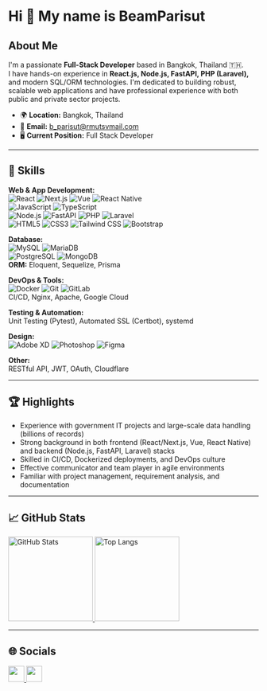 # Hi 👋 My name is BeamParisut

## About Me

I'm a passionate **Full-Stack Developer** based in Bangkok, Thailand 🇹🇭.  
I have hands-on experience in **React.js, Node.js, FastAPI, PHP (Laravel),** and modern SQL/ORM technologies. I'm dedicated to building robust, scalable web applications and have professional experience with both public and private sector projects.

- 🌍  **Location:** Bangkok, Thailand  
- 📧  **Email:** [b_parisut@rmutsvmail.com](mailto:b_parisut@rmutsvmail.com)  
- 🖥️  **Current Position:** Full Stack Developer

---

## 🚀 Skills

**Web & App Development:**  
![React](https://raw.githubusercontent.com/danielcranney/readme-generator/main/public/icons/skills/react-colored.svg) ![Next.js](https://raw.githubusercontent.com/danielcranney/readme-generator/main/public/icons/skills/remix-colored.svg) ![Vue](https://raw.githubusercontent.com/danielcranney/readme-generator/main/public/icons/skills/vuejs-colored.svg) ![React Native](https://raw.githubusercontent.com/danielcranney/readme-generator/main/public/icons/skills/react-colored.svg)  
![JavaScript](https://raw.githubusercontent.com/danielcranney/readme-generator/main/public/icons/skills/javascript-colored.svg) ![TypeScript](https://raw.githubusercontent.com/danielcranney/readme-generator/main/public/icons/skills/typescript-colored.svg)  
![Node.js](https://raw.githubusercontent.com/danielcranney/readme-generator/main/public/icons/skills/nodejs-colored.svg) ![FastAPI](https://img.shields.io/badge/FastAPI-005571?logo=fastapi&logoColor=white&style=flat) ![PHP](https://raw.githubusercontent.com/danielcranney/readme-generator/main/public/icons/skills/php-colored.svg) ![Laravel](https://raw.githubusercontent.com/danielcranney/readme-generator/main/public/icons/skills/laravel-colored.svg)  
![HTML5](https://raw.githubusercontent.com/danielcranney/readme-generator/main/public/icons/skills/html5-colored.svg) ![CSS3](https://raw.githubusercontent.com/danielcranney/readme-generator/main/public/icons/skills/css3-colored.svg) ![Tailwind CSS](https://raw.githubusercontent.com/danielcranney/readme-generator/main/public/icons/skills/tailwindcss-colored.svg) ![Bootstrap](https://raw.githubusercontent.com/danielcranney/readme-generator/main/public/icons/skills/bootstrap-colored.svg)  

**Database:**  
![MySQL](https://raw.githubusercontent.com/danielcranney/readme-generator/main/public/icons/skills/mysql-colored.svg) ![MariaDB](https://img.shields.io/badge/MariaDB-003545?logo=mariadb&logoColor=white&style=flat)  
![PostgreSQL](https://raw.githubusercontent.com/danielcranney/readme-generator/main/public/icons/skills/postgresql-colored.svg) ![MongoDB](https://raw.githubusercontent.com/danielcranney/readme-generator/main/public/icons/skills/mongodb-colored.svg)  
**ORM:** Eloquent, Sequelize, Prisma

**DevOps & Tools:**  
![Docker](https://raw.githubusercontent.com/danielcranney/readme-generator/main/public/icons/skills/docker-colored.svg) ![Git](https://raw.githubusercontent.com/danielcranney/readme-generator/main/public/icons/skills/git-colored.svg) ![GitLab](https://img.shields.io/badge/GitLab-FC6D26?logo=gitlab&logoColor=white&style=flat)  
CI/CD, Nginx, Apache, Google Cloud

**Testing & Automation:**  
Unit Testing (Pytest), Automated SSL (Certbot), systemd

**Design:**  
![Adobe XD](https://raw.githubusercontent.com/danielcranney/readme-generator/main/public/icons/skills/xd-colored.svg) ![Photoshop](https://raw.githubusercontent.com/danielcranney/readme-generator/main/public/icons/skills/photoshop-colored.svg) ![Figma](https://img.shields.io/badge/Figma-F24E1E?logo=figma&logoColor=white&style=flat)

**Other:**  
RESTful API, JWT, OAuth, Cloudflare

---

## 🏆 Highlights

- Experience with government IT projects and large-scale data handling (billions of records)
- Strong background in both frontend (React/Next.js, Vue, React Native) and backend (Node.js, FastAPI, Laravel) stacks
- Skilled in CI/CD, Dockerized deployments, and DevOps culture
- Effective communicator and team player in agile environments
- Familiar with project management, requirement analysis, and documentation

---

## 📈 GitHub Stats

<p align="left">
  <a href="https://github.com/vampirebeam">
    <img src="https://github-readme-stats.vercel.app/api?username=vampirebeam&show_icons=true&theme=radical" alt="GitHub Stats" height="170" />
  </a>
  <a href="https://github.com/vampirebeam">
    <img src="https://github-readme-stats.vercel.app/api/top-langs/?username=vampirebeam&layout=compact&theme=radical" alt="Top Langs" height="170" />
  </a>
</p>

---

## 🌐 Socials

<p align="left">
  <a href="https://github.com/vampirebeam" target="_blank">
    <img src="https://raw.githubusercontent.com/danielcranney/readme-generator/main/public/icons/socials/github.svg" width="32" height="32" />
  </a>
  <a href="http://www.instagram.com/http_err_404" target="_blank">
    <img src="https://raw.githubusercontent.com/danielcranney/readme-generator/main/public/icons/socials/instagram.svg" width="32" height="32" />
  </a>
</p>

